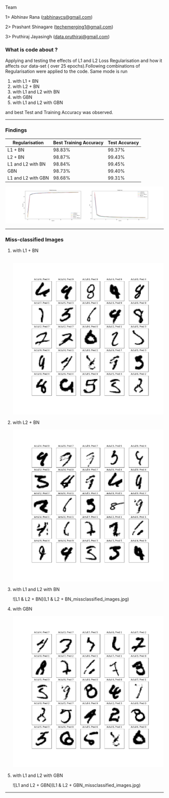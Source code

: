 Team

1> Abhinav Rana (rabhinavcs@gmail.com)

2> Prashant Shinagare (techemerging1@gmail.com)

3> Pruthiraj Jayasingh (data.pruthiraj@gmail.com)


### What is code about ?

Applying and testing the effects of L1 and L2 Loss Regularisation and how it affects our data-set ( over 25 epochs).Following combinations of Regularisation were applied to the code. Same mode is run 

1. with L1 + BN
2. with L2 + BN
3. with L1 and L2 with BN
4. with GBN
5. with L1 and L2 with GBN

and best Test and Training Accuracy was observed.

---

### Findings

| Regularisation     | Best Training Accuracy | Test Accuracy |
| ------------------ | ---------------------- | ------------- |
| L1 + BN            | 98.83%                 | 99.37%        |
| L2 + BN            | 98.87%                 | 99.43%        |
| L1 and L2 with BN  | 98.84%                 | 99.45%        |
| GBN                | 98.73%                 | 99.40%        |
| L1 and L2 with GBN | 98.68%                 | 99.31%        |

![](Comparision.png)

---

### Miss-classified Images

1. with L1 + BN

   ​	![L1 + BN](L1+BN_missclassified_images.jpg)

2. with L2 + BN

   ![L2+BN](L2+BN_missclassified_images.jpg)

3. with L1 and L2 with BN

   ![L1 & L2 + BN](L1 & L2 + BN_missclassified_images.jpg)

4. with GBN

   ![GBN_missclassified_images](GBN_missclassified_images.jpg)

5. with L1 and L2 with GBN

   ![L1 and L2 + GBN](L1 & L2 + GBN_missclassified_images.jpg)

---

